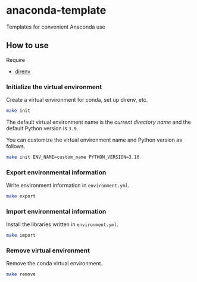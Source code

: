 # anaconda-template

Templates for convenient Anaconda use

## How to use

Require
- [direnv](https://github.com/direnv/direnv)

### Initialize the virtual environment

Create a virtual environment for conda, set up direnv, etc.

```bash
make init
```

The default virtual environment name is the *current directory name* and the default Python version is `3.9`.

You can customize the virtual environment name and Python version as follows.

```bash
make init ENV_NAME=custom_name PYTHON_VERSION=3.10
```

### Export environmental information

Write environment information in `environment.yml`.

```bash
make export
```

### Import environmental information

Install the libraries written in `environment.yml`.

```bash
make import
```

### Remove virtual environment

Remove the conda virtual environment.

```bash
make remove
```
